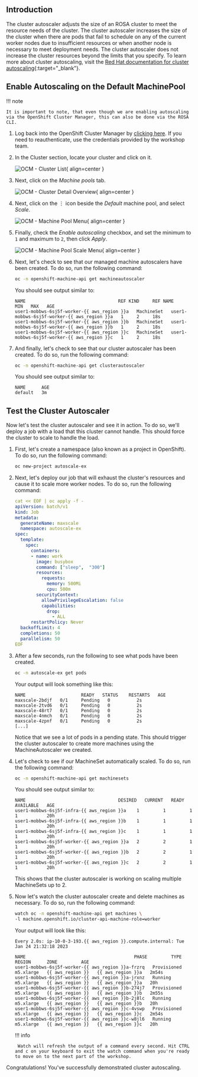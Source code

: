 ## Introduction

The cluster autoscaler adjusts the size of an ROSA cluster to meet the resource needs of the cluster. The cluster autoscaler increases the size of the cluster when there are pods that fail to schedule on any of the current worker nodes due to insufficient resources or when another node is necessary to meet deployment needs. The cluster autoscaler does not increase the cluster resources beyond the limits that you specify. To learn more about cluster autoscaling, visit the [Red Hat documentation for cluster autoscaling](https://docs.openshift.com/rosa/rosa_cluster_admin/rosa_nodes/rosa-nodes-about-autoscaling-nodes.html){:target="_blank"}.

## Enable Autoscaling on the Default MachinePool

!!! note

    It is important to note, that even though we are enabling autoscaling via the OpenShift Cluster Manager, this can also be done via the ROSA CLI. 

1. Log back into the OpenShift Cluster Manager by [clicking here](https://console.redhat.com/openshift). If you need to reauthenticate, use the credentials provided by the workshop team. 

1. In the Cluster section, locate your cluster and click on it. 

    ![OCM - Cluster List](../assets/images/ocm-cluster-list.png){ align=center }

1. Next, click on the *Machine pools* tab. 

    ![OCM - Cluster Detail Overview](../assets/images/ocm-cluster-detail-overview.png){ align=center }

1. Next, click on the ⋮ icon beside the *Default* machine pool, and select *Scale*. 

    ![OCM - Machine Pool Menu](../assets/images/ocm-machine-pool-three-dots.png){ align=center }

1. Finally, check the *Enable autoscaling* checkbox, and set the minimum to `1` and maximum to `2`, then click *Apply*. 

    ![OCM - Machine Pool Scale Menu](../assets/images/ocm-machine-pool-scale-menu.png){ align=center }

1. Next, let's check to see that our managed machine autoscalers have been created. To do so, run the following command:

    ```bash
    oc -n openshift-machine-api get machineautoscaler
    ```

    You should see output similar to:

    ```{.text .no-copy}
    NAME                                   REF KIND     REF NAME                        MIN   MAX   AGE
    user1-mobbws-6sj5f-worker-{{ aws_region }}a   MachineSet   user1-mobbws-6sj5f-worker-{{ aws_region }}a   1     2     18s
    user1-mobbws-6sj5f-worker-{{ aws_region }}b   MachineSet   user1-mobbws-6sj5f-worker-{{ aws_region }}b   1     2     18s
    user1-mobbws-6sj5f-worker-{{ aws_region }}c   MachineSet   user1-mobbws-6sj5f-worker-{{ aws_region }}c   1     2     18s
    ```

1. And finally, let's check to see that our cluster autoscaler has been created. To do so, run the following command:

    ```bash
    oc -n openshift-machine-api get clusterautoscaler
    ```

    You should see output similar to:

    ```{.text .no-copy}
    NAME      AGE
    default   3m
    ```

## Test the Cluster Autoscaler

Now let's test the cluster autoscaler and see it in action. To do so, we'll deploy a job with a load that this cluster cannot handle. This should force the cluster to scale to handle the load.

1. First, let's create a namespace (also known as a project in OpenShift). To do so, run the following command:

    ```bash
    oc new-project autoscale-ex
    ```

1. Next, let's deploy our job that will exhaust the cluster's resources and cause it to scale more worker nodes. To do so, run the following command:

    ```yaml
    cat << EOF | oc apply -f -
    apiVersion: batch/v1
    kind: Job
    metadata:
      generateName: maxscale
      namespace: autoscale-ex
    spec:
      template:
        spec:
          containers:
          - name: work
            image: busybox
            command: ["sleep",  "300"]
            resources:
              requests:
                memory: 500Mi
                cpu: 500m
            securityContext:
              allowPrivilegeEscalation: false
              capabilities:
                drop:
                  - ALL
          restartPolicy: Never
      backoffLimit: 4
      completions: 50
      parallelism: 50
    EOF
    ```

1. After a few seconds, run the following to see what pods have been created.

    ```bash
    oc -n autoscale-ex get pods
    ```

    Your output will look something like this:

    ```{.text .no-copy}
    NAME                     READY   STATUS    RESTARTS   AGE
    maxscale-2bdjf   0/1     Pending   0          2s
    maxscale-2tvd6   0/1     Pending   0          2s
    maxscale-48rt7   0/1     Pending   0          2s
    maxscale-4nmch   0/1     Pending   0          2s
    maxscale-4zpnf   0/1     Pending   0          2s
    [...]
    ```

    Notice that we see a lot of pods in a pending state.  This should trigger the cluster autoscaler to create more machines using the MachineAutoscaler we created.


1. Let's check to see if our MachineSet automatically scaled. To do so, run the following command:

    ```bash
    oc -n openshift-machine-api get machinesets
    ```

    You should see output similar to:

    ```{.text .no-copy}
    NAME                                   DESIRED   CURRENT   READY   AVAILABLE   AGE
    user1-mobbws-6sj5f-infra-{{ aws_region }}a    1         1         1       1           20h
    user1-mobbws-6sj5f-infra-{{ aws_region }}b    1         1         1       1           20h
    user1-mobbws-6sj5f-infra-{{ aws_region }}c    1         1         1       1           20h
    user1-mobbws-6sj5f-worker-{{ aws_region }}a   2         2         1       1           20h
    user1-mobbws-6sj5f-worker-{{ aws_region }}b   2         2         1       1           20h
    user1-mobbws-6sj5f-worker-{{ aws_region }}c   2         2         1       1           20h
    ```

    This shows that the cluster autoscaler is working on scaling multiple MachineSets up to 2.

1. Now let's watch the cluster autoscaler create and delete machines as necessary. To do so, run the following command:

    ```bash
    watch oc -n openshift-machine-api get machines \
    -l machine.openshift.io/cluster-api-machine-role=worker
    ```

    Your output will look like this:

    ```{.text .no-copy}
    Every 2.0s: ip-10-0-3-193.{{ aws_region }}.compute.internal: Tue Jan 24 21:32:18 2023

    NAME                                         PHASE         TYPE        REGION      ZONE         AGE
    user1-mobbws-6sj5f-worker-{{ aws_region }}a-frzrq   Provisioned   m5.xlarge   {{ aws_region }}   {{ aws_region }}a   2m54s
    user1-mobbws-6sj5f-worker-{{ aws_region }}a-jrxnz   Running       m5.xlarge   {{ aws_region }}   {{ aws_region }}a   20h
    user1-mobbws-6sj5f-worker-{{ aws_region }}b-274j7   Provisioned   m5.xlarge   {{ aws_region }}   {{ aws_region }}b   2m55s
    user1-mobbws-6sj5f-worker-{{ aws_region }}b-2j8lc   Running       m5.xlarge   {{ aws_region }}   {{ aws_region }}b   20h
    user1-mobbws-6sj5f-worker-{{ aws_region }}c-4vswp   Provisioned   m5.xlarge   {{ aws_region }}   {{ aws_region }}c   2m54s
    user1-mobbws-6sj5f-worker-{{ aws_region }}c-w8jl6   Running       m5.xlarge   {{ aws_region }}   {{ aws_region }}c   20h
    ```

    !!! info

        Watch will refresh the output of a command every second. Hit CTRL and c on your keyboard to exit the watch command when you're ready to move on to the next part of the workshop.


Congratulations! You've successfully demonstrated cluster autoscaling.
